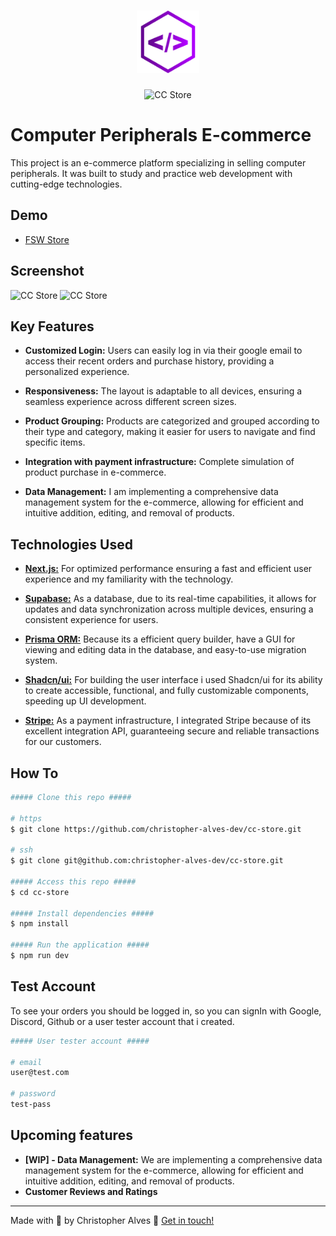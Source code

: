<h1 align="center">
  <img alt="ChrisCode Dev" title="ChrisCode Dev" src="public/logo.png" width="100px" />
</h1>

<p align="center">
  <img alt="CC Store" title="FSW Store" src="https://pub-11426a046d4e420fb71ed0b7100145b5.r2.dev/fsw-store-logo.png" width="150px" />
</p>

# Computer Peripherals E-commerce

This project is an e-commerce platform specializing in selling computer peripherals. It was built to study and practice web development with cutting-edge technologies. 

## Demo
- [FSW Store](https://cc-fsw-store.vercel.app/)

## Screenshot
<p>
  <img alt="CC Store" title="FSW Store" src="https://pub-11426a046d4e420fb71ed0b7100145b5.r2.dev/screenshot-mobile.png" width="150px" />
  <img alt="CC Store" title="FSW Store" src="https://pub-11426a046d4e420fb71ed0b7100145b5.r2.dev/screenshot-desktop.jpeg" width="150px" />
</p>


## Key Features

- **Customized Login:** Users can easily log in via their google email to access their recent orders and purchase history, providing a personalized experience.

- **Responsiveness:** The layout is adaptable to all devices, ensuring a seamless experience across different screen sizes.

- **Product Grouping:** Products are categorized and grouped according to their type and category, making it easier for users to navigate and find specific items.

- **Integration with payment infrastructure:** Complete simulation of product purchase in e-commerce. 

- **Data Management:** I am implementing a comprehensive data management system for the e-commerce, allowing for efficient and intuitive addition, editing, and removal of products.

## Technologies Used

- **[Next.js:](https://nextjs.org/)** For optimized performance ensuring a fast and efficient user experience and my familiarity with the technology.

- **[Supabase:](https://supabase.com/)** As a database, due to its real-time capabilities, it allows for updates and data synchronization across multiple devices, ensuring a consistent experience for users.

- **[Prisma ORM:](https://www.prisma.io/)** Because its a efficient query builder, have a GUI for viewing and editing data in the database, and easy-to-use migration system.

- **[Shadcn/ui:](https://ui.shadcn.com/)** For building the user interface i used Shadcn/ui for its ability to create accessible, functional, and fully customizable components, speeding up UI development.

- **[Stripe:](https://stripe.com/br)** As a payment infrastructure, I integrated Stripe because of its excellent integration API, guaranteeing secure and reliable transactions for our customers.

## How To

```bash
##### Clone this repo #####

# https
$ git clone https://github.com/christopher-alves-dev/cc-store.git

# ssh
$ git clone git@github.com:christopher-alves-dev/cc-store.git

##### Access this repo #####
$ cd cc-store

##### Install dependencies #####
$ npm install

##### Run the application #####
$ npm run dev
```

## Test Account

To see your orders you should be logged in, so you can signIn with Google, Discord, Github or a user tester account that i created.

```bash
##### User tester account #####

# email
user@test.com

# password
test-pass
```

## Upcoming features

- **[WIP] - Data Management:** We are implementing a comprehensive data management system for the e-commerce, allowing for efficient and intuitive addition, editing, and removal of products.
- **Customer Reviews and Ratings**

---

Made with 💙 by Christopher Alves :wave: [Get in touch!](https://www.linkedin.com/in/chrisleoalves/)
